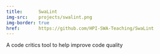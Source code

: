 ```yaml
---
title:      SwaLint
img-src:    projects/swalint.png
img-border: true
href:       https://github.com/HPI-SWA-Teaching/SwaLint
---
```

A code critics tool to help improve code quality
